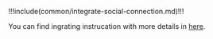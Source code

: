 <IntegrationDetailCard title="Begin Deploying Integration">

!!!include(common/integrate-social-connection.md)!!!

You can find ingrating instrucation with more details in [here](/guides/authentication/social/).

</IntegrationDetailCard>
